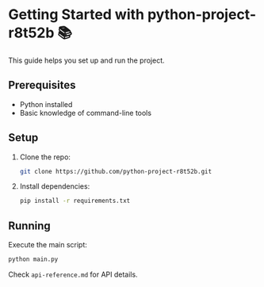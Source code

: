 # Getting Started with python-project-r8t52b 📚

This guide helps you set up and run the project.

## Prerequisites
- Python installed
- Basic knowledge of command-line tools

## Setup
1. Clone the repo:
   ```bash
   git clone https://github.com/python-project-r8t52b.git
   ```
2. Install dependencies:
   ```bash
   pip install -r requirements.txt
   ```

## Running
Execute the main script:
```bash
python main.py
```

Check `api-reference.md` for API details.

